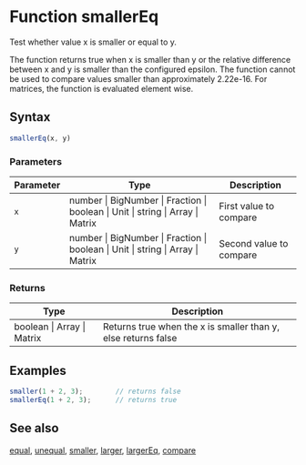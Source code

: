 <!-- Note: This file is automatically generated from source code comments. Changes made in this file will be overridden. -->

# Function smallerEq

Test whether value x is smaller or equal to y.

The function returns true when x is smaller than y or the relative
difference between x and y is smaller than the configured epsilon. The
function cannot be used to compare values smaller than approximately 2.22e-16.
For matrices, the function is evaluated element wise.


## Syntax

```js
smallerEq(x, y)
```

### Parameters

Parameter | Type | Description
--------- | ---- | -----------
`x` | number &#124; BigNumber &#124; Fraction &#124; boolean &#124; Unit &#124; string &#124; Array &#124; Matrix | First value to compare
`y` | number &#124; BigNumber &#124; Fraction &#124; boolean &#124; Unit &#124; string &#124; Array &#124; Matrix | Second value to compare

### Returns

Type | Description
---- | -----------
boolean &#124; Array &#124; Matrix | Returns true when the x is smaller than y, else returns false


## Examples

```js
smaller(1 + 2, 3);        // returns false
smallerEq(1 + 2, 3);      // returns true
```


## See also

[equal](equal.md),
[unequal](unequal.md),
[smaller](smaller.md),
[larger](larger.md),
[largerEq](largerEq.md),
[compare](compare.md)

